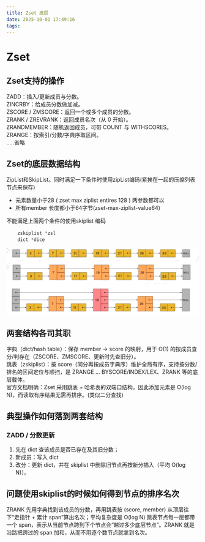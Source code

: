 ```yaml
---
title: Zset 底层
date: 2025-10-01 17:49:16
tags:
---
```


# Zset 

## Zset支持的操作
ZADD：插入/更新成员与分数。   
ZINCRBY：给成员分数做加减。   
ZSCORE / ZMSCORE：返回一个或多个成员的分数。   
ZRANK / ZREVRANK：返回成员名次（从 0 开始）。   
ZRANDMEMBER：随机返回成员，可带 COUNT 与 WITHSCORES。    
ZRANGE：按索引/分数/字典序取区间。    
.....省略 



## Zset的底层数据结构
ZipList和SkipList。同时满足一下条件时使用zipList编码(紧挨在一起的压缩列表节点来保存)
- 元素数量小于28 ( zset max ziplist entires  128 ) 两参数都可以  
- 所有member 长度都小于64字节(zset-max-ziplist-value64)


不能满足上面两个条件的使用skiplist 编码    
```c
    zskiplist *zsl
    dict *dice
```

<img src="https://github.com/RookieCuzz/cuzz-blog/blob/main/source/_posts/images/33.png?raw=true" alt="图" width="1200" />



## 两套结构各司其职
字典（dict/hash table）：保存 member → score 的映射，用于 O(1) 的按成员查分/判存在（ZSCORE、ZMSCORE、更新时先查旧分）。                           
跳表（zskiplist）：按 score（同分再按成员字典序）维护全局有序，支持按分数/排名的区间定位与顺扫，是 ZRANGE ... BYSCORE/INDEX/LEX、ZRANK 等的底层载体。               
官方文档明确：Zset 采用跳表 + 哈希表的双端口结构，因此添加元素是 O(log N)，而读取有序结果无需再排序。(类似二分查找)                         


##  典型操作如何落到两套结构

### ZADD / 分数更新
1. 先在 dict 查该成员是否已存在及其旧分数；      
2. 新成员：写入 dict         
3. 改分：更新 dict，并在 skiplist 中删除旧节点再按新分插入（平均 O(log N)）。 



## 问题使用skiplist的时候如何得到节点的排序名次

ZRANK 先用字典找到该成员的分数，再用跳表按 (score, member) 从顶层往下“走指针 + 累计 span”算出名次；平均复杂度是 O(log N)
跳表节点每一层都带一个 span，表示从当前节点跨到下个节点会“越过多少底层节点”。ZRANK 就是沿路把跨过的 span 加和，从而不用逐个数节点就拿到名次。